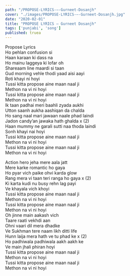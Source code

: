 ```yaml
---
path: "/PROPOSE-LYRICS-–-Gurneet-Dosanjh"
cover: "./images/PROPOSE-LYRICS-–-Gurneet-Dosanjh.jpg"
date: "2020-02-01"
title: "PROPOSE LYRICS – Gurneet Dosanjh"
tags: ['punjabi', 'song']
published: truea
---
```

  
Propose Lyrics  
Ho pehlan confusion si  
Haan karaan ki dass na  
Ho mainu laggeya ki lofar oh  
Shareaam line maardi si taan  
Gud morning vehle thodi yaad aisi aayi  
Roti khayi ni hoyi  
Tussi kitta propose aine maan naal ji  
Methon na vi ni hoyi  
Tussi kitta propose aine maan naal ji  
Methon na vi ni hoyi  
Ik taan padhai meri baahli zyada aukhi  
Utton saanh aukha aashiqan da chalda  
Ho sang naal mari jawaan naale phad laindi  
Jadon candy’an jawaka hath ghalda x (2)  
Haan mummy ne garali sutti naa thoda laindi  
Sonh khayi nai hoyi  
Tussi kitta propose aine maan naal ji  
Methon na vi ni hoyi  
Tussi kitta propose aine maan naal ji  
Methon na vi ni hoyi  
  
  
  
  
  
  
Action hero jeha mere aala jatt  
Mere karke romantic ho gaya  
Ho pyar vich paike ohvi karda glow  
Rang mera vi taan teri ranga ho gaya x (2)  
Ki karta kudi nu busy rehn lag payi  
Ve khayala vich khoyi  
Tussi kitta propose aine maan naal ji  
Methon na vi ni hoyi  
Tussi kitta propose aine maan naal ji  
Methon na vi ni hoyi  
Oh jinne main aakash vich  
Taare raati vekhdi aan  
Ohni vaari dil mera dhadke  
Ve Sukhman tere naam likh ditti life  
Hunn laija mera hath ve tu phad ke x (2)  
Ho padhiwala padhiwala aakh aakh ke  
Ve main jhali phiran hoyi  
Tussi kitta propose aine maan naal ji  
Methon na vi ni hoyi  
Tussi kitta propose aine maan naal ji  
Methon na vi ni hoyi  
